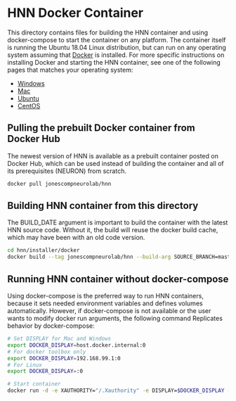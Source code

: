 # HNN Docker Container

This directory contains files for building the HNN container and using docker-compose to start the container on any platform. The container itself is running the Ubuntu 18.04 Linux distribution, but can run on any operating system assuming that [Docker](https://www.docker.com/) is installed. For more specific instructions on installing Docker and starting the HNN container, see one of the following pages that matches your operating system:

* [Windows](../windows)
* [Mac](../mac)
* [Ubuntu](../ubuntu)
* [CentOS](../centos)

## Pulling the prebuilt Docker container from Docker Hub

The newest version of HNN is available as a prebuilt container posted on Docker Hub, which can be used instead of building the container and all of its prerequisites (NEURON) from scratch.

```bash
docker pull jonescompneurolab/hnn
```

## Building HNN container from this directory

The BUILD_DATE argument is important to build the container with the latest HNN source code. Without it, the build will reuse the docker build cache, which may have been with an old code version.

```bash
cd hnn/installer/docker
docker build --tag jonescompneurolab/hnn --build-arg SOURCE_BRANCH=master --build-arg BUILD_DATE=$(date +%s) .
```

## Running HNN container without docker-compose

Using docker-compose is the preferred way to run HNN containers, because it sets needed environment variables and defines volumes automatically. However, if docker-compose is not available or the user wants to modify docker run arguments, the following command Replicates behavior by docker-compose:

```bash
# Set DISPLAY for Mac and Windows
export DOCKER_DISPLAY=host.docker.internal:0
# For docker toolbox only
export DOCKER_DISPLAY=192.168.99.1:0
# For Linux
export DOCKER_DISPLAY=:0

# Start container
docker run -d -e XAUTHORITY="/.Xauthority" -e DISPLAY=$DOCKER_DISPLAY -v "./hnn:/home/hnn_user/hnn" -v ~/.Xauthority:/.Xauthority -v /tmp/.X11-unix:/tmp/.X11-unix jonescompneurolab/hnn /home/hnn_user/start_hnn.sh
```

